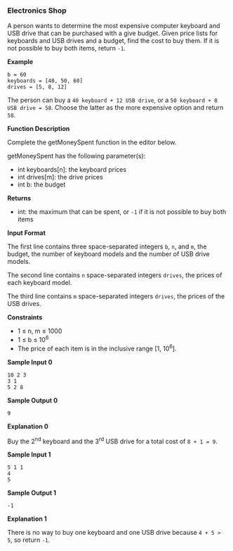 ### __Electronics Shop__

A person wants to determine the most expensive computer keyboard and USB drive that can be purchased with a give budget. Given price lists for keyboards and USB drives and a budget, find the cost to buy them. If it is not possible to buy both items, return `-1`.

__Example__
```
b = 60
keyboards = [40, 50, 60]
drives = [5, 8, 12]
```

The person can buy a `40 keyboard + 12 USB drive`, or a `50 keyboard + 8 USB drive = 58`. Choose the latter as the more expensive option and return `58`.

__Function Description__

Complete the getMoneySpent function in the editor below.

getMoneySpent has the following parameter(s):

- int keyboards[n]: the keyboard prices
- int drives[m]: the drive prices
- int b: the budget

__Returns__

- int: the maximum that can be spent, or `-1` if it is not possible to buy both items

__Input Format__

The first line contains three space-separated integers
`b`, `n`, and `m`, the budget, the number of keyboard models and the number of USB drive models.  

The second line contains `n` space-separated integers `drives`, the prices of each keyboard model.  

The third line contains `m` space-separated integers `drives`, the prices of the USB drives.

__Constraints__

- 1 &le; n, m &le; 1000
- 1 &le; b &le; 10<sup>6</sup>
- The price of each item is in the inclusive range [1, 10<sup>6</sup>].

__Sample Input 0__

```
10 2 3
3 1
5 2 8
```

__Sample Output 0__

```
9
```

__Explanation 0__

Buy the 2<sup>nd</sup> keyboard and the 3<sup>rd</sup> USB drive for a total cost of `8 + 1 = 9`.

__Sample Input 1__
```
5 1 1
4
5
```
__Sample Output 1__
```
-1
```
__Explanation 1__

There is no way to buy one keyboard and one USB drive because `4 + 5 > 5`, so return `-1`.
